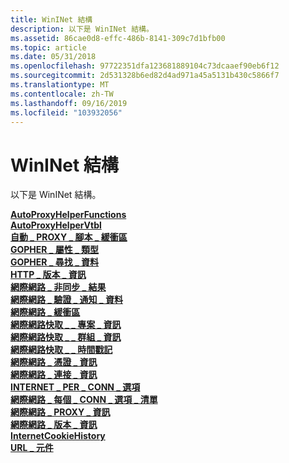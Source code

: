 ```yaml
---
title: WinINet 結構
description: 以下是 WinINet 結構。
ms.assetid: 86cae0d8-effc-486b-8141-309c7d1bfb00
ms.topic: article
ms.date: 05/31/2018
ms.openlocfilehash: 97722351dfa123681889104c73dcaaef90eb6f12
ms.sourcegitcommit: 2d531328b6ed82d4ad971a45a5131b430c5866f7
ms.translationtype: MT
ms.contentlocale: zh-TW
ms.lasthandoff: 09/16/2019
ms.locfileid: "103932056"
---
```

# <a name="wininet-structures"></a>WinINet 結構

以下是 WinINet 結構。

<dl>

[**AutoProxyHelperFunctions**](/windows/desktop/api/Wininet/ns-wininet-autoproxyhelperfunctions)  
[**AutoProxyHelperVtbl**](/windows/desktop/api/Wininet/ns-wininet-autoproxyhelpervtbl)  
[**自動 \_ PROXY \_ 腳本 \_ 緩衝區**](/windows/desktop/api/Wininet/ns-wininet-auto_proxy_script_buffer)  
[**GOPHER \_ 屬性 \_ 類型**](/windows/desktop/api/Wininet/ns-wininet-gopher_attribute_type)  
[**GOPHER \_ 尋找 \_ 資料**](/windows/desktop/api/Wininet/ns-wininet-gopher_find_dataa)  
[**HTTP \_ 版本 \_ 資訊**](/windows/desktop/api/Wininet/ns-wininet-http_version_info)  
[**網際網路 \_ 非同步 \_ 結果**](/windows/desktop/api/Wininet/ns-wininet-internet_async_result)  
[**網際網路 \_ 驗證 \_ 通知 \_ 資料**](/windows/win32/api/wininet/ns-wininet-internet_per_conn_optionw)  
[**網際網路 \_ 緩衝區**](/windows/desktop/api/Wininet/ns-wininet-internet_buffersa)  
[**網際網路快取 \_ \_ 專案 \_ 資訊**](/windows/desktop/api/Wininet/ns-wininet-internet_cache_entry_infoa)  
[**網際網路快取 \_ \_ 群組 \_ 資訊**](/windows/desktop/api/Wininet/ns-wininet-internet_cache_group_infoa)  
[**網際網路快取 \_ \_ 時間戳記**](/windows/desktop/api/Wininet/ns-wininet-internet_cache_timestamps)  
[**網際網路 \_ 憑證 \_ 資訊**](/windows/desktop/api/Wininet/ns-wininet-internet_certificate_info)  
[**網際網路 \_ 連接 \_ 資訊**](/windows/desktop/api/Wininet/ns-wininet-internet_connected_info)  
[**INTERNET \_ PER \_ CONN \_ 選項**](/windows/desktop/api/Wininet/ns-wininet-internet_per_conn_optiona)  
[**網際網路 \_ 每個 \_ CONN \_ 選項 \_ 清單**](/windows/desktop/api/Wininet/ns-wininet-internet_per_conn_option_lista)  
[**網際網路 \_ PROXY \_ 資訊**](/windows/desktop/api/Wininet/ns-wininet-internet_proxy_info)  
[**網際網路 \_ 版本 \_ 資訊**](/windows/desktop/api/Wininet/ns-wininet-internet_version_info)  
[**InternetCookieHistory**](/windows/win32/api/wininet/ns-wininet-internet_proxy_info)  
[**URL \_ 元件**](/windows/desktop/api/Wininet/ns-wininet-url_componentsa)  
</dl>

 

 




